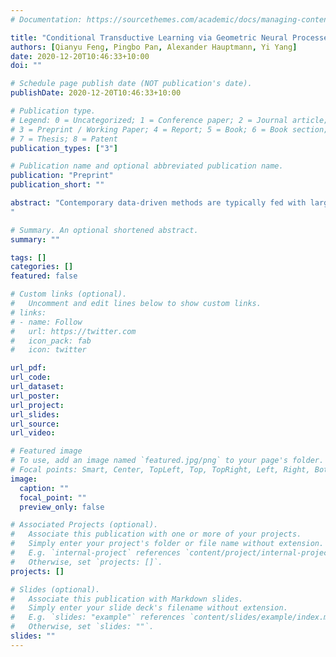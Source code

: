 ```yaml
---
# Documentation: https://sourcethemes.com/academic/docs/managing-content/

title: "Conditional Transductive Learning via Geometric Neural Processes"
authors: [Qianyu Feng, Pingbo Pan, Alexander Hauptmann, Yi Yang]
date: 2020-12-20T10:46:33+10:00
doi: ""

# Schedule page publish date (NOT publication's date).
publishDate: 2020-12-20T10:46:33+10:00

# Publication type.
# Legend: 0 = Uncategorized; 1 = Conference paper; 2 = Journal article;
# 3 = Preprint / Working Paper; 4 = Report; 5 = Book; 6 = Book section;
# 7 = Thesis; 8 = Patent
publication_types: ["3"]

# Publication name and optional abbreviated publication name.
publication: "Preprint"
publication_short: ""

abstract: "Contemporary data-driven methods are typically fed with large-scale data samples which limits their applicability in small data regimes. On the contrary, neural processes can efficiently fit the observed data to model the data distribution. However, it is nontrivial for most existing neural process methods to perceive the relativity in the data samples. Here we propose Geometric Neural Processes (GNP), a new class of neural processes which incorporates the geometric information of data samples. Different from existing works, GNP benefits from the data structure for transductive learning using a graph representation. Specifically, GNP first computes the distance of a target point to its neighbors, and then learns a non-linear distance-weighted aggregation scheme over the conditional points. In order to enhance the reliability and compactness of the representation, we borrow the spirit of the information bottleneck. Capturing both the node features and the geometric features of point samples w.r.t. the given context, GNP is more inductive, scalable and robust to the data uncertainty. We demonstrate the stability and versatility of the proposed method for data interpolation, achieving state-of-the-art performance on multifold tasks, including regression, image completion and motion generation.
"

# Summary. An optional shortened abstract.
summary: ""

tags: []
categories: []
featured: false

# Custom links (optional).
#   Uncomment and edit lines below to show custom links.
# links:
# - name: Follow
#   url: https://twitter.com
#   icon_pack: fab
#   icon: twitter

url_pdf:
url_code:
url_dataset:
url_poster:
url_project:
url_slides:
url_source:
url_video:

# Featured image
# To use, add an image named `featured.jpg/png` to your page's folder. 
# Focal points: Smart, Center, TopLeft, Top, TopRight, Left, Right, BottomLeft, Bottom, BottomRight.
image:
  caption: ""
  focal_point: ""
  preview_only: false

# Associated Projects (optional).
#   Associate this publication with one or more of your projects.
#   Simply enter your project's folder or file name without extension.
#   E.g. `internal-project` references `content/project/internal-project/index.md`.
#   Otherwise, set `projects: []`.
projects: []

# Slides (optional).
#   Associate this publication with Markdown slides.
#   Simply enter your slide deck's filename without extension.
#   E.g. `slides: "example"` references `content/slides/example/index.md`.
#   Otherwise, set `slides: ""`.
slides: ""
---
```

